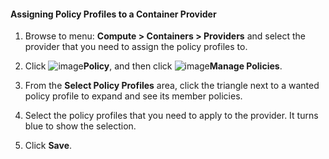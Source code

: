 #### Assigning Policy Profiles to a Container Provider

1. Browse to menu: **Compute > Containers > Providers** and select the provider that you need to assign the policy profiles to.

2. Click ![image](../images/1941.png)**Policy**, and then click ![image](../images/1851.png)**Manage Policies**.

3. From the **Select Policy Profiles** area, click the triangle next to a wanted policy profile to expand and see its member policies.

4. Select the policy profiles that you need to apply to the provider. It turns blue to show the selection.

5. Click **Save**.

